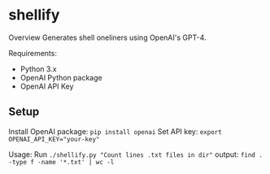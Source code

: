 # shellify

Overview
Generates shell oneliners using OpenAI's GPT-4.

Requirements:
- Python 3.x
- OpenAI Python package
- OpenAI API Key

## Setup
Install OpenAI package: `pip install openai`
Set API key: `export OPENAI_API_KEY="your-key"`

Usage:
Run `./shellify.py "Count lines .txt files in dir"`
output: `find . -type f -name '*.txt' | wc -l`
